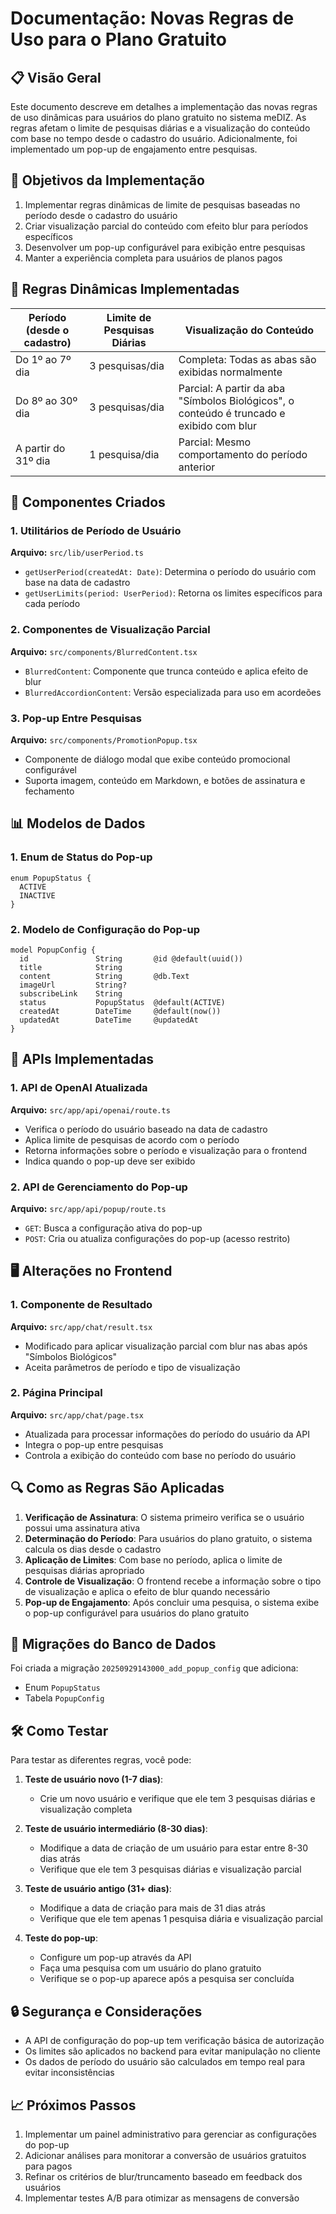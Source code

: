 # Documentação: Novas Regras de Uso para o Plano Gratuito

## 📋 Visão Geral

Este documento descreve em detalhes a implementação das novas regras de uso dinâmicas para usuários do plano gratuito no sistema meDIZ. As regras afetam o limite de pesquisas diárias e a visualização do conteúdo com base no tempo desde o cadastro do usuário. Adicionalmente, foi implementado um pop-up de engajamento entre pesquisas.

## 🎯 Objetivos da Implementação

1. Implementar regras dinâmicas de limite de pesquisas baseadas no período desde o cadastro do usuário
2. Criar visualização parcial do conteúdo com efeito blur para períodos específicos
3. Desenvolver um pop-up configurável para exibição entre pesquisas
4. Manter a experiência completa para usuários de planos pagos

## 🔄 Regras Dinâmicas Implementadas

| Período (desde o cadastro) | Limite de Pesquisas Diárias | Visualização do Conteúdo |
|---------------------------|----------------------------|--------------------------|
| Do 1º ao 7º dia          | 3 pesquisas/dia            | Completa: Todas as abas são exibidas normalmente |
| Do 8º ao 30º dia         | 3 pesquisas/dia            | Parcial: A partir da aba "Símbolos Biológicos", o conteúdo é truncado e exibido com blur |
| A partir do 31º dia      | 1 pesquisa/dia             | Parcial: Mesmo comportamento do período anterior |

## 🧩 Componentes Criados

### 1. Utilitários de Período de Usuário
**Arquivo:** `src/lib/userPeriod.ts`
- `getUserPeriod(createdAt: Date)`: Determina o período do usuário com base na data de cadastro
- `getUserLimits(period: UserPeriod)`: Retorna os limites específicos para cada período

### 2. Componentes de Visualização Parcial
**Arquivo:** `src/components/BlurredContent.tsx`
- `BlurredContent`: Componente que trunca conteúdo e aplica efeito de blur
- `BlurredAccordionContent`: Versão especializada para uso em acordeões

### 3. Pop-up Entre Pesquisas
**Arquivo:** `src/components/PromotionPopup.tsx`
- Componente de diálogo modal que exibe conteúdo promocional configurável
- Suporta imagem, conteúdo em Markdown, e botões de assinatura e fechamento

## 📊 Modelos de Dados

### 1. Enum de Status do Pop-up
```prisma
enum PopupStatus {
  ACTIVE
  INACTIVE
}
```

### 2. Modelo de Configuração do Pop-up
```prisma
model PopupConfig {
  id               String       @id @default(uuid())
  title            String
  content          String       @db.Text
  imageUrl         String?
  subscribeLink    String
  status           PopupStatus  @default(ACTIVE)
  createdAt        DateTime     @default(now())
  updatedAt        DateTime     @updatedAt
}
```

## 🔌 APIs Implementadas

### 1. API de OpenAI Atualizada
**Arquivo:** `src/app/api/openai/route.ts`
- Verifica o período do usuário baseado na data de cadastro
- Aplica limite de pesquisas de acordo com o período
- Retorna informações sobre o período e visualização para o frontend
- Indica quando o pop-up deve ser exibido

### 2. API de Gerenciamento do Pop-up
**Arquivo:** `src/app/api/popup/route.ts`
- `GET`: Busca a configuração ativa do pop-up
- `POST`: Cria ou atualiza configurações do pop-up (acesso restrito)

## 🖥️ Alterações no Frontend

### 1. Componente de Resultado
**Arquivo:** `src/app/chat/result.tsx`
- Modificado para aplicar visualização parcial com blur nas abas após "Símbolos Biológicos"
- Aceita parâmetros de período e tipo de visualização

### 2. Página Principal
**Arquivo:** `src/app/chat/page.tsx`
- Atualizada para processar informações do período do usuário da API
- Integra o pop-up entre pesquisas
- Controla a exibição do conteúdo com base no período do usuário

## 🔍 Como as Regras São Aplicadas

1. **Verificação de Assinatura**: O sistema primeiro verifica se o usuário possui uma assinatura ativa
2. **Determinação do Período**: Para usuários do plano gratuito, o sistema calcula os dias desde o cadastro
3. **Aplicação de Limites**: Com base no período, aplica o limite de pesquisas diárias apropriado
4. **Controle de Visualização**: O frontend recebe a informação sobre o tipo de visualização e aplica o efeito de blur quando necessário
5. **Pop-up de Engajamento**: Após concluir uma pesquisa, o sistema exibe o pop-up configurável para usuários do plano gratuito

## 📝 Migrações do Banco de Dados

Foi criada a migração `20250929143000_add_popup_config` que adiciona:
- Enum `PopupStatus`
- Tabela `PopupConfig`

## 🛠️ Como Testar

Para testar as diferentes regras, você pode:

1. **Teste de usuário novo (1-7 dias)**:
   - Crie um novo usuário e verifique que ele tem 3 pesquisas diárias e visualização completa

2. **Teste de usuário intermediário (8-30 dias)**:
   - Modifique a data de criação de um usuário para estar entre 8-30 dias atrás
   - Verifique que ele tem 3 pesquisas diárias e visualização parcial

3. **Teste de usuário antigo (31+ dias)**:
   - Modifique a data de criação para mais de 31 dias atrás
   - Verifique que ele tem apenas 1 pesquisa diária e visualização parcial

4. **Teste do pop-up**:
   - Configure um pop-up através da API
   - Faça uma pesquisa com um usuário do plano gratuito
   - Verifique se o pop-up aparece após a pesquisa ser concluída

## 🔒 Segurança e Considerações

- A API de configuração do pop-up tem verificação básica de autorização
- Os limites são aplicados no backend para evitar manipulação no cliente
- Os dados de período do usuário são calculados em tempo real para evitar inconsistências

## 📈 Próximos Passos

1. Implementar um painel administrativo para gerenciar as configurações do pop-up
2. Adicionar análises para monitorar a conversão de usuários gratuitos para pagos
3. Refinar os critérios de blur/truncamento baseado em feedback dos usuários
4. Implementar testes A/B para otimizar as mensagens de conversão
